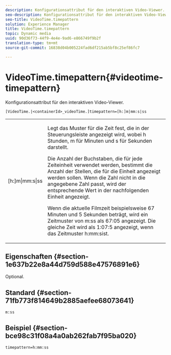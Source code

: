 ```yaml
---
description: Konfigurationsattribut für den interaktiven Video-Viewer.
seo-description: Konfigurationsattribut für den interaktiven Video-Viewer.
seo-title: VideoTime.timepattern
solution: Experience Manager
title: VideoTime.timepattern
topic: Dynamic media
uuid: 90d36f73-44f9-4e4e-9ad6-e866749f9b2f
translation-type: tm+mt
source-git-commit: 16838d04b005224fad6df215ab5bf8c25ef86fc7

---
```



# VideoTime.timepattern{#videotime-timepattern}

Konfigurationsattribut für den interaktiven Video-Viewer.

`[VideoTime.|<containerId>_videoTime.]timepattern=[h:]m|mm:s|ss`

<table id="table_441553CD34C94A58A9D7CBF772DEDDB6"> 
 <tbody> 
  <tr> 
   <td colname="col1"> <p> <span class="codeph"> [h:]m|mm:s|ss</span> </p> </td> 
   <td colname="col2"> <p> Legt das Muster für die Zeit fest, die in der Steuerungsleiste angezeigt wird, wobei <span class="codeph"> h</span> Stunden, <span class="codeph"> m</span> für Minuten und <span class="codeph"> s</span> für Sekunden darstellt. </p> <p>Die Anzahl der Buchstaben, die für jede Zeiteinheit verwendet werden, bestimmt die Anzahl der Stellen, die für die Einheit angezeigt werden sollen. Wenn die Zahl nicht in die angegebene Zahl passt, wird der entsprechende Wert in der nachfolgenden Einheit angezeigt. </p> <p>Wenn die aktuelle Filmzeit beispielsweise 67 Minuten und 5 Sekunden beträgt, wird ein Zeitmuster von <span class="codeph"> m:ss</span> als 67:05 angezeigt. Die gleiche Zeit wird als 1:07:5 angezeigt, wenn das Zeitmuster <span class="codeph"> h:mm:s</span>ist. </p> </td> 
  </tr> 
 </tbody> 
</table>

## Eigenschaften {#section-1e637b22e8a44d759d588e47576891e6}

Optional.

## Standard {#section-71fb773f814649b2885aefee68073641}

`m:ss`

## Beispiel {#section-bce98c31f08a4a0ab262fab7f95ba020}

```
timepattern=h:mm:ss
```

